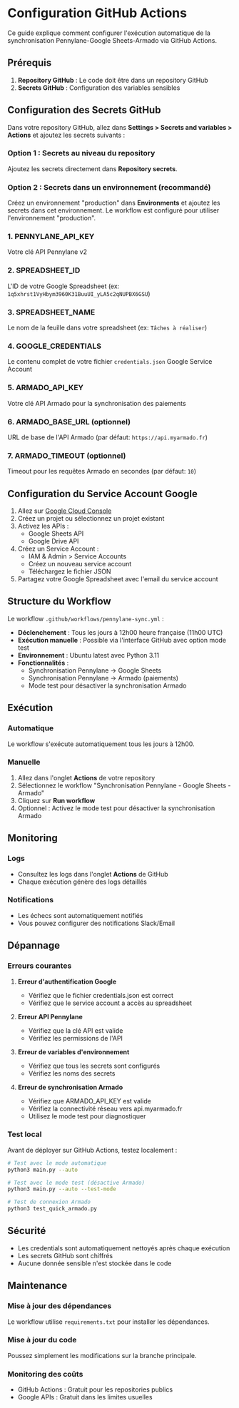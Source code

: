# Configuration GitHub Actions

Ce guide explique comment configurer l'exécution automatique de la synchronisation Pennylane-Google Sheets-Armado via GitHub Actions.

## Prérequis

1. **Repository GitHub** : Le code doit être dans un repository GitHub
2. **Secrets GitHub** : Configuration des variables sensibles

## Configuration des Secrets GitHub

Dans votre repository GitHub, allez dans **Settings > Secrets and variables > Actions** et ajoutez les secrets suivants :

### Option 1 : Secrets au niveau du repository
Ajoutez les secrets directement dans **Repository secrets**.

### Option 2 : Secrets dans un environnement (recommandé)
Créez un environnement "production" dans **Environments** et ajoutez les secrets dans cet environnement. Le workflow est configuré pour utiliser l'environnement "production".

### 1. PENNYLANE_API_KEY
Votre clé API Pennylane v2

### 2. SPREADSHEET_ID
L'ID de votre Google Spreadsheet (ex: `1q5xhrst1VyHbym3960K31BuuUI_yLA5c2qNUPBX6GSU`)

### 3. SPREADSHEET_NAME
Le nom de la feuille dans votre spreadsheet (ex: `Tâches à réaliser`)

### 4. GOOGLE_CREDENTIALS
Le contenu complet de votre fichier `credentials.json` Google Service Account

### 5. ARMADO_API_KEY
Votre clé API Armado pour la synchronisation des paiements

### 6. ARMADO_BASE_URL (optionnel)
URL de base de l'API Armado (par défaut: `https://api.myarmado.fr`)

### 7. ARMADO_TIMEOUT (optionnel)
Timeout pour les requêtes Armado en secondes (par défaut: `10`)

## Configuration du Service Account Google

1. Allez sur [Google Cloud Console](https://console.cloud.google.com/)
2. Créez un projet ou sélectionnez un projet existant
3. Activez les APIs :
   - Google Sheets API
   - Google Drive API
4. Créez un Service Account :
   - IAM & Admin > Service Accounts
   - Créez un nouveau service account
   - Téléchargez le fichier JSON
5. Partagez votre Google Spreadsheet avec l'email du service account

## Structure du Workflow

Le workflow `.github/workflows/pennylane-sync.yml` :

- **Déclenchement** : Tous les jours à 12h00 heure française (11h00 UTC)
- **Exécution manuelle** : Possible via l'interface GitHub avec option mode test
- **Environnement** : Ubuntu latest avec Python 3.11
- **Fonctionnalités** :
  - Synchronisation Pennylane → Google Sheets
  - Synchronisation Pennylane → Armado (paiements)
  - Mode test pour désactiver la synchronisation Armado

## Exécution

### Automatique
Le workflow s'exécute automatiquement tous les jours à 12h00.

### Manuelle
1. Allez dans l'onglet **Actions** de votre repository
2. Sélectionnez le workflow "Synchronisation Pennylane - Google Sheets - Armado"
3. Cliquez sur **Run workflow**
4. Optionnel : Activez le mode test pour désactiver la synchronisation Armado

## Monitoring

### Logs
- Consultez les logs dans l'onglet **Actions** de GitHub
- Chaque exécution génère des logs détaillés

### Notifications
- Les échecs sont automatiquement notifiés
- Vous pouvez configurer des notifications Slack/Email

## Dépannage

### Erreurs courantes

1. **Erreur d'authentification Google**
   - Vérifiez que le fichier credentials.json est correct
   - Vérifiez que le service account a accès au spreadsheet

2. **Erreur API Pennylane**
   - Vérifiez que la clé API est valide
   - Vérifiez les permissions de l'API

3. **Erreur de variables d'environnement**
   - Vérifiez que tous les secrets sont configurés
   - Vérifiez les noms des secrets

4. **Erreur de synchronisation Armado**
   - Vérifiez que ARMADO_API_KEY est valide
   - Vérifiez la connectivité réseau vers api.myarmado.fr
   - Utilisez le mode test pour diagnostiquer

### Test local

Avant de déployer sur GitHub Actions, testez localement :

```bash
# Test avec le mode automatique
python3 main.py --auto

# Test avec le mode test (désactive Armado)
python3 main.py --auto --test-mode

# Test de connexion Armado
python3 test_quick_armado.py
```

## Sécurité

- Les credentials sont automatiquement nettoyés après chaque exécution
- Les secrets GitHub sont chiffrés
- Aucune donnée sensible n'est stockée dans le code

## Maintenance

### Mise à jour des dépendances
Le workflow utilise `requirements.txt` pour installer les dépendances.

### Mise à jour du code
Poussez simplement les modifications sur la branche principale.

### Monitoring des coûts
- GitHub Actions : Gratuit pour les repositories publics
- Google APIs : Gratuit dans les limites usuelles 